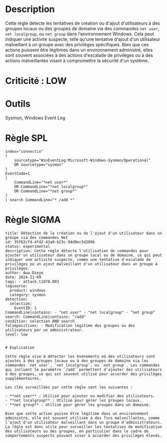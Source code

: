 # Description

Cette règle détecte les tentatives de création ou d'ajout d'utilisateurs à des groupes locaux ou des groupes de domaine via des commandes `net user`, `net localgroup`, ou `net group` dans l'environnement Windows. Cela peut indiquer une activité suspecte, telle qu'une tentative d'ajout d'un utilisateur malveillant à un groupe avec des privilèges spécifiques. Bien que ces actions puissent être légitimes dans un environnement administré, elles sont souvent associées à des actions d'escalade de privilèges ou à des actions malveillantes visant à compromettre la sécurité d'un système.

# Criticité : **LOW**

# Outils
Sysmon, Windows Event Log

# Règle SPL
```spl
index="connectix"
(
    sourcetype="WinEventLog:Microsoft-Windows-Sysmon/Operational" 
    OR sourcetype="sysmon"
) 
EventCode=1
(
    CommandLine="*net user*" 
    OR CommandLine="*net localgroup*" 
    OR CommandLine="*net group*"
)
| search CommandLine="* /add *"

```

# Règle SIGMA

```
title: Détection de la création ou de l'ajout d'un utilisateur dans un groupe via des commandes Net
id: 35f62cfd-4f42-43a0-b23c-94d9ec5d209b
status: experimental
description: Cette règle détecte l'utilisation de commandes pour ajouter un utilisateur dans un groupe local ou de domaine, ce qui peut indiquer une activité suspecte, comme une tentative d'escalade de privilèges ou un ajout malveillant d'un utilisateur dans un groupe à privilèges.
author: Awa Dieye
date: 2024-11-09
tags: - attack.t1078.003
logsource: 
  product: windows 
  category: sysmon
detection: 
  selection:
    EventID: 1 
CommandLine|contains: - "net user" - "net localgroup" - "net group" search: CommandLine|contains: "/add" 
condition: selection AND search 
falsepositives: - Modification légitime des groupes ou des utilisateurs par un administrateur.
level: low


# Explication

Cette règle vise à détecter les événements où des utilisateurs sont ajoutés à des groupes locaux ou à des groupes de domaine via les commandes `net user`, `net localgroup`, ou `net group`. Les commandes qui incluent le paramètre `/add` permettent d'ajouter des utilisateurs à des groupes, ce qui est souvent utilisé pour accorder des privilèges supplémentaires.

Les clés surveillées par cette règle sont les suivantes :

- **net user** : Utilisé pour ajouter ou modifier des utilisateurs.
- **net localgroup** : Utilisé pour gérer les groupes locaux.
- **net group** : Utilisé pour gérer les groupes dans un domaine.

Bien que cette action puisse être légitime dans un environnement administré, elle est souvent utilisée à des fins malveillantes, comme l'ajout d'un utilisateur malveillant dans un groupe d'administrateurs. La règle est donc utile pour surveiller les tentatives de modification des utilisateurs ou des groupes, en particulier dans le cadre de comportements suspects pouvant viser à accorder des privilèges élevés.

